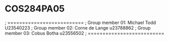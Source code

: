 # COS284PA05

; ==========================
; Group member 01: Michael Todd U23540223
; Group member 02: Corne de Lange u23788862
; Group member 03: Cobus Botha u23556502
; ==========================